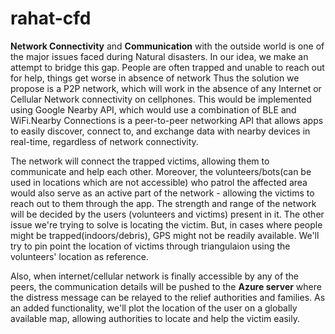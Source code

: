 # rahat-cfd

**Network Connectivity** and **Communication** with the outside world is one of the major issues faced during Natural disasters. In our idea, we make an attempt to bridge this gap. People are often trapped and unable to reach out for help, things get worse in absence of network Thus the solution we propose is a P2P network, which will work in the absence of any Internet or Cellular Network connectivity on cellphones. This would be implemented using Google Nearby API, which would use a combination of BLE and WiFi.Nearby Connections is a peer-to-peer networking API that allows apps to easily discover, connect to, and exchange data with nearby devices in real-time, regardless of network connectivity. 

The network will connect the trapped victims, allowing them to communicate and help each other. Moreover, the volunteers/bots(can be used in locations which are not accessible) who patrol the affected area would also serve as an active part of the network - allowing the victims to reach out to them through the app. The strength and range of the network will be decided by the users (volunteers and victims) present in it.
The other issue we're trying to solve is locating the victim. But, in cases where people might be trapped(indoors/debris), GPS might not be readily available. We'll try to pin point the location of victims through triangulaion using the volunteers' location as reference.

Also, when internet/cellular network is finally accessible by any of the peers, the communication details will be pushed to the **Azure server** where the distress message can be relayed to the relief authorities and families. As an added functionality, we'll plot the location of the user on a globally available map, allowing authorities to locate and help the victim easily.

